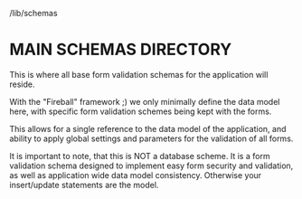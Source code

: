 <app>/lib/schemas

# MAIN SCHEMAS DIRECTORY

This is where all base form validation schemas for the application will reside.

With the "Fireball" framework ;) we only minimally define the data model here, with specific form validation schemes being kept with the forms.

This allows for a single reference to the data model of the application, and ability to apply global settings and parameters for the validation of all forms.

It is important to note, that this is NOT a database scheme. It is a form validation schema designed to implement easy form security and validation, as well as application wide data model consistency. Otherwise your insert/update statements are the model.